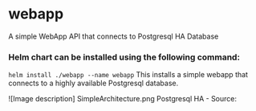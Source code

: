 # webapp
A simple WebApp API that connects to Postgresql HA Database

### Helm chart can be installed using the following command: 
```helm install ./webapp --name webapp```
This installs a simple webapp that connects to a highly available Postgresql database. 

![Image description] SimpleArchitecture.png	
Postgresql HA - Source: 
